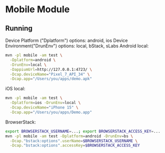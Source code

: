 # Mobile Module


## Running
Device Platform ("Dplatform") options: android, ios
Device Environment("DrunEnv") options:  local, bStack, sLabs
Android local:
```bash
mvn -pl mobile -am test \
  -Dplatform=android \
  -DrunEnv=local \
  -DappiumUrl=http://127.0.0.1:4723/ \
  -Dcap.deviceName="Pixel_7_API_34" \
  -Dcap.app="/Users/you/apps/demo.apk"
```

iOS local:
```bash
mvn -pl mobile -am test \
  -Dplatform=ios -DrunEnv=local \
  -Dcap.deviceName="iPhone 15" \
  -Dcap.app="/Users/you/apps/Demo.app"
```

BrowserStack:
```bash
export BROWSERSTACK_USERNAME=...; export BROWSERSTACK_ACCESS_KEY=...
mvn -pl mobile -am test -Dplatform=android -DrunEnv=bs \
  -Dcap."bstack:options".userName=$BROWSERSTACK_USERNAME \
  -Dcap."bstack:options".accessKey=$BROWSERSTACK_ACCESS_KEY
```